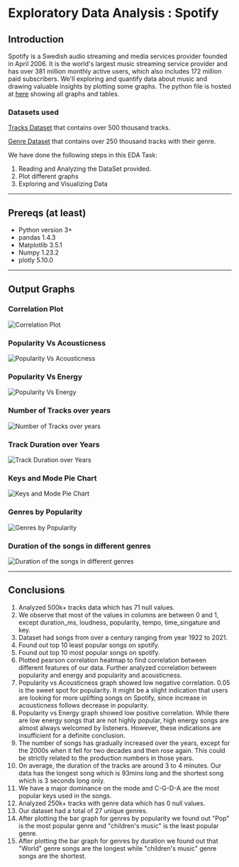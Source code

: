 # Exploratory Data Analysis : Spotify

## Introduction

Spotify is a Swedish audio streaming and media services provider founded in April 2006. It is the world's largest music streaming service provider and has over 381 million monthly active users, which also includes 172 million paid subscribers. We'll exploring and quantify data about music and drawing valuable insights by plotting some graphs. The python file is hosted at [here](https://parth-gupta10.github.io/spotify-data-analysis/) showing all graphs and tables.

### Datasets used

[Tracks Dataset](https://www.kaggle.com/datasets/lehaknarnauli/spotify-datasets?select=artists.csv) that contains over 500 thousand tracks.

[Genre Dataset](https://www.kaggle.com/datasets/zaheenhamidani/ultimate-spotify-tracks-db) that contains over 250 thousand tracks with their genre.

We have done the following steps in this EDA Task:

1. Reading and Analyzing the DataSet provided.
2. Plot different graphs
3. Exploring and Visualizing Data
<hr>

## Prereqs (at least)

- Python version 3+
- pandas 1.4.3
- Matplotlib 3.5.1
- Numpy 1.23.2
- plotly 5.10.0
<hr>

## Output Graphs

### Correlation Plot

![Correlation Plot](graphs/correlationPlot.png)

### Popularity Vs Acousticness

![Popularity Vs Acousticness](graphs/popularityVsAcousticness.png)

### Popularity Vs Energy

![Popularity Vs Energy](graphs/popularityVsEnergy.png)

### Number of Tracks over years

![Number of Tracks over years](graphs/tracksOverYears.png)

### Track Duration over Years

![Track Duration over Years](graphs/trackDurationOverYears.png)

### Keys and Mode Pie Chart

![Keys and Mode Pie Chart](graphs/keysAndModes.png)

### Genres by Popularity

![Genres by Popularity](graphs/genreByPopularity.png)

### Duration of the songs in different genres

![Duration of the songs in different genres](graphs/durationInGenre.png)

<hr>

## Conclusions

1. Analyzed 500k+ tracks data which has 71 null values.
2. We observe that most of the values in columns are between 0 and 1, except duration_ms, loudness, popularity, tempo, time_singature and key.
3. Dataset had songs from over a century ranging from year 1922 to 2021.
4. Found out top 10 least popular songs on spotify.
5. Found out top 10 most popular songs on spotify.
6. Plotted pearson correlation heatmap to find correlation between different features of our data. Further analyzed correlation between popularity and energy and popularity and acousticness.
7. Popularity vs Acousticness graph showed low negative correlation. 0.05 is the sweet spot for popularity. It might be a slight indication that users are looking for more uplifting songs on Spotify, since increase in acousticness follows decrease in popularity.
8. Popularity vs Energy graph showed low positive correlation. While there are low energy songs that are not highly popular, high energy songs are almost always welcomed by listeners. However, these indications are insufficient for a definite conclusion.
9. The number of songs has gradually increased over the years, except for the 2000s when it fell for two decades and then rose again. This could be strictly related to the production numbers in those years.
10. On average, the duration of the tracks are around 3 to 4 minutes. Our data has the longest song which is 93mins long and the shortest song which is 3 seconds long only.
11. We have a major dominance on the mode and C-G-D-A are the most popular keys used in the songs.
12. Analyzed 250k+ tracks with genre data which has 0 null values.
13. Our dataset had a total of 27 unique genres.
14. After plotting the bar graph for genres by popularity we found out "Pop" is the most popular genre and "children's music" is the least popular genre.
15. After plotting the bar graph for genres by duration we found out that "World" genre songs are the longest while "children's music" genre songs are the shortest.
